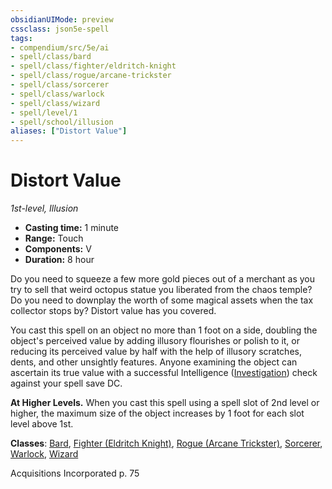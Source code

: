 ```yaml
---
obsidianUIMode: preview
cssclass: json5e-spell
tags:
- compendium/src/5e/ai
- spell/class/bard
- spell/class/fighter/eldritch-knight
- spell/class/rogue/arcane-trickster
- spell/class/sorcerer
- spell/class/warlock
- spell/class/wizard
- spell/level/1
- spell/school/illusion
aliases: ["Distort Value"]
---
```

# Distort Value
*1st-level, Illusion*  

- **Casting time:** 1 minute
- **Range:** Touch
- **Components:** V
- **Duration:** 8 hour

Do you need to squeeze a few more gold pieces out of a merchant as you try to sell that weird octopus statue you liberated from the chaos temple? Do you need to downplay the worth of some magical assets when the tax collector stops by? Distort value has you covered.

You cast this spell on an object no more than 1 foot on a side, doubling the object's perceived value by adding illusory flourishes or polish to it, or reducing its perceived value by half with the help of illusory scratches, dents, and other unsightly features. Anyone examining the object can ascertain its true value with a successful Intelligence ([Investigation](../../../Rules%20&%20Options/5e%20Rules/skills.md##Investigation)) check against your spell save DC.

**At Higher Levels.** When you cast this spell using a spell slot of 2nd level or higher, the maximum size of the object increases by 1 foot for each slot level above 1st.

**Classes**: [Bard](../../classes/bard.md#), [Fighter (Eldritch Knight)](../../classes/fighter-eldritch-knight.md#), [Rogue (Arcane Trickster)](../../classes/rogue-arcane-trickster.md#), [Sorcerer](../../classes/sorcerer.md#), [Warlock](../../classes/warlock.md#), [Wizard](../../classes/wizard.md#)

Acquisitions Incorporated p. 75